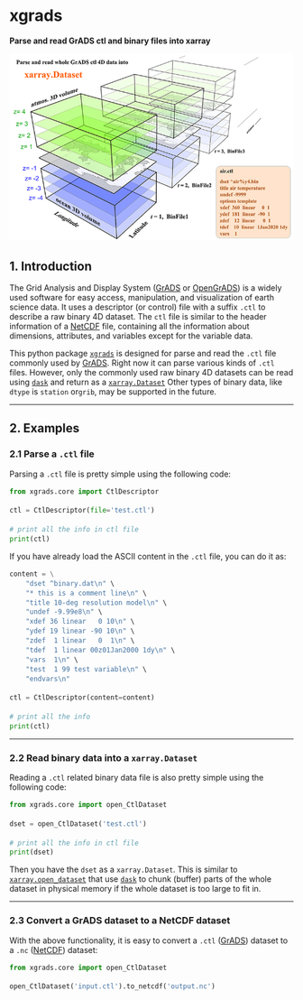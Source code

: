 # xgrads
**Parse and read GrADS ctl and binary files into xarray**

![3D plot](./pics/3DLogo.png)


## 1. Introduction
The Grid Analysis and Display System ([GrADS](http://cola.gmu.edu/grads/) or [OpenGrADS](http://www.opengrads.org/)) is a widely used software for easy access, manipulation, and visualization of earth science data.  It uses a descriptor (or control) file with a suffix `.ctl` to  describe a raw binary 4D dataset.  The `ctl` file is similar to the header information of a [NetCDF](https://www.unidata.ucar.edu/software/netcdf/docs/file_structure_and_performance.html) file, containing all the information about dimensions, attributes, and variables except for the variable data.

This python package [`xgrads`](https://github.com/miniufo/xgrads) is designed for parse and read the `.ctl` file commonly used by [GrADS](http://cola.gmu.edu/grads/).  Right now it can parse various kinds of `.ctl` files.  However, only the commonly used raw binary 4D datasets can be read using [`dask`](https://dask.org/) and return as a [`xarray.Dataset`](http://xarray.pydata.org/en/stable/)  Other types of binary data, like `dtype` is `station` or`grib`, may be supported in the future.

---
## 2. Examples
### 2.1 Parse a `.ctl` file
Parsing a `.ctl` file is pretty simple using the following code:
```python
from xgrads.core import CtlDescriptor

ctl = CtlDescriptor(file='test.ctl')

# print all the info in ctl file
print(ctl)
```

If you have already load the ASCII content in the `.ctl` file, you can do it as:
```python
content = \
    "dset ^binary.dat\n" \
    "* this is a comment line\n" \
    "title 10-deg resolution model\n" \
    "undef -9.99e8\n" \
    "xdef 36 linear   0 10\n" \
    "ydef 19 linear -90 10\n" \
    "zdef  1 linear   0  1\n" \
    "tdef  1 linear 00z01Jan2000 1dy\n" \
    "vars  1\n" \
    "test  1 99 test variable\n" \
    "endvars\n"

ctl = CtlDescriptor(content=content)

# print all the info
print(ctl)
```
---

### 2.2 Read binary data into a `xarray.Dataset`
Reading a `.ctl` related binary data file is also pretty simple using the following code:
```python
from xgrads.core import open_CtlDataset

dset = open_CtlDataset('test.ctl')

# print all the info in ctl file
print(dset)
```

Then you have the `dset` as a `xarray.Dataset`.  This is similar to [`xarray.open_dataset`](http://xarray.pydata.org/en/stable/generated/xarray.open_dataset.html) that use [`dask`](https://dask.org/) to chunk (buffer) parts of the whole dataset in physical memory if the whole dataset is too large to fit in.

---

### 2.3 Convert a GrADS dataset to a NetCDF dataset
With the above functionality, it is easy to convert a `.ctl` ([GrADS](http://cola.gmu.edu/grads/)) dataset to a `.nc` ([NetCDF](https://www.unidata.ucar.edu/software/netcdf/docs/file_structure_and_performance.html)) dataset:
```python
from xgrads.core import open_CtlDataset

open_CtlDataset('input.ctl').to_netcdf('output.nc')
```